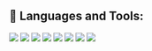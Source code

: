 ## 🔨 Languages and Tools:

![](https://img.shields.io/badge/C++/C-★★★★-F7DF1E?logo=JavaScript&style=flat-square)
![](https://img.shields.io/badge/Linux-★★★★-339933?logo=Node.js&style=flat-square)
![](https://img.shields.io/badge/Mac/Windows-★★★-777bb4?logo=PHP&style=flat-square)
![](https://img.shields.io/badge/Git-★★★-F05032?logo=Git&style=flat-square)
![](https://img.shields.io/badge/javascript-★-3178C6?logo=Python&style=flat-square)
![](https://img.shields.io/badge/Docker-★-3178C6?logo=Python&style=flat-square)
![](https://img.shields.io/badge/Python-★-3178C6?logo=Python&style=flat-square)
![](https://img.shields.io/badge/Rust-★-000000?logo=Rust&style=flat-square)
